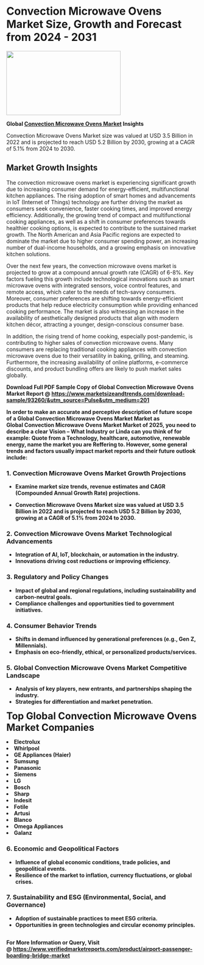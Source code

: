 <H1>Convection Microwave Ovens Market Size, Growth and Forecast from 2024 - 2031</H1><img class="aligncenter size-medium wp-image-584254" src="https://thirdeyenews.in/wp-content/uploads/2024/09/Global-Market-Research-300x168.jpeg" alt="" width="300" height="168" /><p><strong>Global&nbsp;<a href="https://www.marketsizeandtrends.com/download-sample/93260/&amp;utm_source=Pulse&amp;utm_medium=201">Convection Microwave Ovens Market</a> Insights</strong></p><p>Convection Microwave Ovens Market size was valued at USD 3.5 Billion in 2022 and is projected to reach USD 5.2 Billion by 2030, growing at a CAGR of 5.1% from 2024 to 2030.</p><p><h2>Market Growth Insights</h2> <p>The convection microwave ovens market is experiencing significant growth due to increasing consumer demand for energy-efficient, multifunctional kitchen appliances. The rising adoption of smart homes and advancements in IoT (Internet of Things) technology are further driving the market as consumers seek convenience, faster cooking times, and improved energy efficiency. Additionally, the growing trend of compact and multifunctional cooking appliances, as well as a shift in consumer preferences towards healthier cooking options, is expected to contribute to the sustained market growth. The North American and Asia Pacific regions are expected to dominate the market due to higher consumer spending power, an increasing number of dual-income households, and a growing emphasis on innovative kitchen solutions.</p> <p><strong></strong></p> <p>Over the next few years, the convection microwave ovens market is projected to grow at a compound annual growth rate (CAGR) of 6-8%. Key factors fueling this growth include technological innovations such as smart microwave ovens with integrated sensors, voice control features, and remote access, which cater to the needs of tech-savvy consumers. Moreover, consumer preferences are shifting towards energy-efficient products that help reduce electricity consumption while providing enhanced cooking performance. The market is also witnessing an increase in the availability of aesthetically designed products that align with modern kitchen décor, attracting a younger, design-conscious consumer base.</p> <p>In addition, the rising trend of home cooking, especially post-pandemic, is contributing to higher sales of convection microwave ovens. Many consumers are replacing traditional cooking appliances with convection microwave ovens due to their versatility in baking, grilling, and steaming. Furthermore, the increasing availability of online platforms, e-commerce discounts, and product bundling offers are likely to push market sales globally.</p> <p><strong></p><p><span class=""><strong>Download Full PDF Sample Copy of Global Convection Microwave Ovens Market Report</strong> @ <a href="https://www.marketsizeandtrends.com/download-sample/93260/&amp;utm_source=Pulse&amp;utm_medium=201" target="_blank">https://www.marketsizeandtrends.com/download-sample/93260/&amp;utm_source=Pulse&amp;utm_medium=201</a></span></p><p>In order to make an accurate and perceptive description of future scope of a Global&nbsp;Convection Microwave Ovens Market Market as Global&nbsp;Convection Microwave Ovens Market Market of 2025, you need to describe a clear Vision &ndash; What Industry or Linda can you think of for example: Quote from a Technology, healthcare, automotive, renewable energy, name the market you are Reffering to. However, some general trends and factors usually impact market reports and their future outlook include:</p><h3>1.&nbsp;<strong>Convection Microwave Ovens Market Growth Projections</strong></h3><ul><li>Examine market size trends, revenue estimates and CAGR (Compounded Annual Growth Rate) projections.</li><li><p>Convection Microwave Ovens Market size was valued at USD 3.5 Billion in 2022 and is projected to reach USD 5.2 Billion by 2030, growing at a CAGR of 5.1% from 2024 to 2030.</p></li></ul><h3>2.&nbsp;<strong>Convection Microwave Ovens Market Technological Advancements</strong></h3><ul><li>Integration of AI, IoT, blockchain, or automation in the industry.</li><li>Innovations driving cost reductions or improving efficiency.</li></ul><h3>3.&nbsp;<strong>Regulatory and Policy Changes</strong></h3><ul><li>Impact of global and regional regulations, including sustainability and carbon-neutral goals.</li><li>Compliance challenges and opportunities tied to government initiatives.</li></ul><h3>4.&nbsp;<strong>Consumer Behavior Trends</strong></h3><ul><li>Shifts in demand influenced by generational preferences (e.g., Gen Z, Millennials).</li><li>Emphasis on eco-friendly, ethical, or personalized products/services.</li></ul><h3>5.&nbsp;<strong>Global Convection Microwave Ovens Market Competitive Landscape</strong></h3><ul><li>Analysis of key players, new entrants, and partnerships shaping the industry.</li><li>Strategies for differentiation and market penetration.</li></ul><p data-pm-slice="1 1 []"><span style="color: inherit; font-family: inherit; font-size: 25px;">Top Global Convection Microwave Ovens Market Companies</span></p><div class="" data-test-id=""><p><li>Electrolux</li><li> Whirlpool</li><li> GE Appliances (Haier)</li><li> Sumsung</li><li> Panasonic</li><li> Siemens</li><li> LG</li><li> Bosch</li><li> Sharp</li><li> Indesit</li><li> Fotile</li><li> Artusi</li><li> Blanco</li><li> Omega Appliances</li><li> Galanz</li></p></div><h3>6.&nbsp;<strong>Economic and Geopolitical Factors</strong></h3><ul><li>Influence of global economic conditions, trade policies, and geopolitical events.</li><li>Resilience of the market to inflation, currency fluctuations, or global crises.</li></ul><h3>7.&nbsp;<strong>Sustainability and ESG (Environmental, Social, and Governance)</strong></h3><ul><li>Adoption of sustainable practices to meet ESG criteria.</li><li>Opportunities in green technologies and circular economy principles.</li></ul><h2><strong style="font-size: 14px;">For More Information or Query, Visit @&nbsp;</strong><a style="background-color: #ffffff; font-size: 14px;" href="https://www.marketsizeandtrends.com/report/convection-microwave-ovens-market/" target="_blank">https://www.verifiedmarketreports.com/product/airport-passenger-boarding-bridge-market</a></h2>